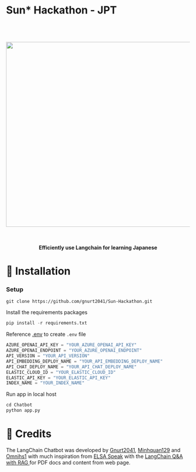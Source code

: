 # Sun* Hackathon - JPT
<p align="center">
<br><br><br>
<a https://github.com/Haste171/langchain-chatbot/stargazers"><img src="https://cdn.discordapp.com/attachments/1095427515717267658/1102434550782632016/f.png" width="506px" length="266"></a>
<br><br><br>
</p>

<p align="center">
<b>Efficiently use Langchain for learning Japanese</b>

<!-- *The LangChain Chatbot is an AI chat interface for the open-source library LangChain. It provides conversational answers to questions about vector ingested documents.* -->
<!-- *Existing repo development is at a freeze while we develop a langchain chat bot website :)* -->


# 🚀 Installation

### Setup
```
git clone https://github.com/gnurt2041/Sun-Hackathon.git
```

Install the requirements packages
```python
pip install -r requirements.txt
```

Reference [.env](https://github.com/gnurt2041/Sun-Hackathon/Chatbot/.env) to create `.env` file
```python
AZURE_OPENAI_API_KEY = "YOUR_AZURE_OPENAI_API_KEY"
AZURE_OPENAI_ENDPOINT = "YOUR_AZURE_OPENAI_ENDPOINT"
API_VERSION = "YOUR_API_VERSION"
API_EMBEDDING_DEPLOY_NAME = "YOUR_API_EMBEDDING_DEPLOY_NAME"
API_CHAT_DEPLOY_NAME = "YOUR_API_CHAT_DEPLOY_NAME"
ELASTIC_CLOUD_ID = "YOUR_ELASTIC_CLOUD_ID"
ELASTIC_API_KEY = "YOUR_ELASTIC_API_KEY"
INDEX_NAME = "YOUR_INDEX_NAME"
```

Run app in local host

```python
cd Chatbot
python app.py
```

# 📝 Credits

The LangChain  Chatbot was developed by [Gnurt2041](https://github.com/gnurt2041), [Minhquan129](https://github.com/Minhquan129) and [Omnihs1](https://github.com/Omnihs1) with much inspiration from [ELSA Speak]([https://twitter.com/mayowaoshin](https://vn.elsaspeak.com/en/homepage/)) with the [LangChain Q&A with RAG ](https://python.langchain.com/docs/use_cases/question_answering/) for PDF docs and content from web page.

